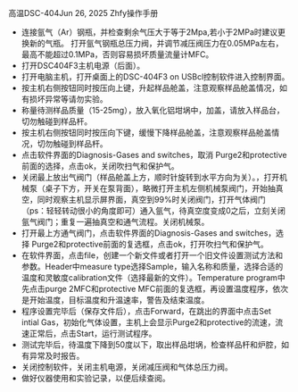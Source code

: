 



高温DSC-404Jun 26, 2025
Zhfy操作手册
* 连接氩气（Ar）钢瓶，并检查剩余气压大于等于2Mpa,若小于2MPa时建议更换新的气瓶。 打开氩⽓钢瓶总压⼒阀，并调节减压阀压⼒在0.05MPa左右，最⾼不能超过0.1MPa，否则容易损坏质量流量计MFC。
* 打开DSC404F3主机电源（后面）。
* 打开电脑主机，打开桌面上的DSC-404F3 on USBcl控制软件进入控制界面。
* 按主机右侧按钮同时按压向上键，升起样品舱盖，注意观察样品舱盖情况，如有损坏异常等请勿实验。
* 称量待测样品质量（15-25mg），放入氧化铝坩埚中，加盖，请放入样品台，切勿触碰到样品杆。
* 按主机右侧按钮同时按压向下键，缓慢下降样品舱盖，注意观察样品舱盖情况，切勿触碰到样品杆。
* 点击软件界面的Diagnosis-Gases and switches，取消 Purge2和protective前面的选择，点击ok，关闭吹扫气和保护气。
* 关闭最上放出气阀门（样品舱盖上方，顺时针旋转到水平方向为关）。，打开机械泵（桌子下方，开关在泵背面），略微打开主机左侧机械泵阀门，开始抽真空，同时观察主机显示屏界面，真空到99%时关闭阀门，打开气体阀门（ps：轻轻转动很小的角度即可）通入氩气，待真空度变成0之后，立刻关闭氩气阀门；重复一遍抽真空和通气流程。关闭机械泵。
* 打开最上方通气阀门，点击软件界面的Diagnosis-Gases and switches，选择 Purge2和protective前面的复选框，点击ok，打开吹扫气和保护气。
* 在软件界面，点击file，创建一个新文件或者打开一个旧文件设置测试方法和参数。Header中measure type选择Sample，输入名称和质量，选择合适的温度和灵敏度calibration文件（选择最新的文件）。Temperature program中先点击purge 2MFC和protective MFC前面的复选框，再设置温度程序，依次是开始温度，目标温度和升温速率，警告及结束温度。
* 程序设置完毕后（保存文件后），点击Forward，在跳出的界面中点击Set intial Gas，初始化气体设置，主机上会显示Purge2和protective的流速，流速正常后，点击Start，运行测试程序。
* 测试完毕后，待温度下降到50度以下，取出样品坩埚，检查样品杆和炉腔，如有异常及时报告。
* 关闭控制软件，关闭主机电源，关闭减压阀和气体总压力阀。
* 做好仪器使用和实验记录，以便后续查阅。
